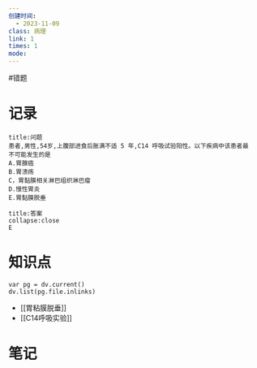 ```yaml
---
创建时间:
  - 2023-11-09
class: 病理
link: 1
times: 1
mode:
---
```

#错题


记录
==
```ad-question
title:问题
患者,男性,54岁,上腹部进食后胀满不适 5 年,C14 呼吸试验阳性。以下疾病中该患者最
不可能发生的是
A.胃腺癌
B.胃溃疡
C，胃黏膜相关淋巴组织淋巴瘤
D.慢性胃炎
E.胃黏膜脱垂
```

```ad-note
title:答案
collapse:close
E
```

知识点
==
```dataviewjs
var pg = dv.current()
dv.list(pg.file.inlinks)
```
- [[胃粘膜脱垂]]
- [[C14呼吸实验]]

笔记
==